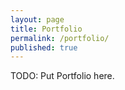 ```yaml
---
layout: page
title: Portfolio
permalink: /portfolio/
published: true
---
```

TODO: Put Portfolio here.
